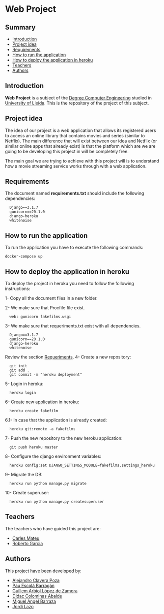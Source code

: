 # Web Project
## Summary
  - [Introduction](#introduction)
  - [Project idea](#project-idea)
  - [Requirements](#requirements)
  - [How to run the application](#How-to-run-the-application)
  - [How to deploy the application in heroku](#How-to-deploy-the-application-in-heroku)
  - [Teachers](#teachers)
  - [Authors](#authors)

## Introduction
**Web Project** is a subject of the [Degree Computer Engineering](http://www.grauinformatica.udl.cat/en) studied in [University of Lleida](http://www.udl.es/ca/).
This is the repository of the project of this subject.

## Project idea
The idea of our project is a web application that allows its registered users to access an online library that contains movies and series (similar to Netflix). The main difference that will exist between our idea and Netflix (or similar online apps that already exist) is that the platform which are we are going to be developing this project in will be completely free.

The main goal we are trying to achieve with this project will is to understand how a movie streaming service works through with a web application.

## Requirements
The document named **requirements.txt** should include the following dependencies:
```
  Django==3.1.7 
  gunicorn==20.1.0 
  django-heroku 
  whitenoise
```
## How to run the application
To run the application you have to execute the following commands:
```
docker-compose up
```
## How to deploy the application in heroku
To deploy the project in heroku you need to follow the following instructions:

1- Copy all the document files in a new folder.

2- We make sure that Procfile file exist.
```
  web: gunicorn fakefilms.wsgi
```
3- We make sure that requeriments.txt exist with all dependencies.
```
  Django==3.1.7 
  gunicorn==20.1.0 
  django-heroku 
  whitenoise
```
Review the section [Requeriments](#requirements).
4- Create a new repository:
```
  git init
  git add .
  git commit -m "heroku deployment"
```
5- Login in heroku:
```
  heroku login
```
6- Create new application in heroku:
```
  heroku create fakefilm
```
6.1- In case that the application is already created:
```
  heroku git:remote -a fakefilms
```
7- Push the new repository to the new heroku application:
```
  git push heroku master
```
8- Configure the django environment variables:
```
  heroku config:set DJANGO_SETTINGS_MODULE=fakefilms.settings_heroku
```
9- Migrate the DB:
```
  heroku run python manage.py migrate
```
10- Create superuser:
```
  heroku run python manage.py createsuperuser 
```

## Teachers
The teachers who have guided this project are:
- [Carles Mateu](https://github.com/carlesm)
- [Roberto Garcia](https://github.com/rogargon)

## Authors
This project have been developed by:
- [Alejandro Clavera Poza](https://github.com/alejandroclavera)
- [Pau Escolà Barragán](https://github.com/pauescola13)
- [Guillem Arbiol López de Zamora](https://github.com/ThaGuille)
- [Didac Colominas Abalde](https://github.com/ColoAlfa)
- [Miguel Ángel Barraza](https://github.com/Miguebaso)
- [Jordi Lazo](https://github.com/JordiLazo)
